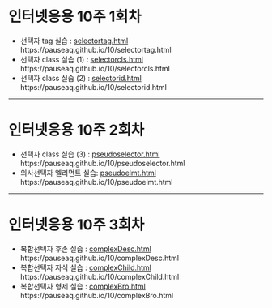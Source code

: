 <h1>인터넷응용 10주 1회차</h1>
<ul>
	<li>선택자 tag 실습 : <a href="https://github.com/pauseaq/pauseaq.github.io/blob/main/10/selectortag.html">selectortag.html</a>
	https://pauseaq.github.io/10/selectortag.html</li>
	<li>선택자 class 실습 (1) : <a href="https://github.com/pauseaq/pauseaq.github.io/blob/main/10/selectorcls.html">selectorcls.html</a>
	https://pauseaq.github.io/10/selectorcls.html</li>
	<li>선택자 class 실습 (2) : <a href="https://github.com/pauseaq/pauseaq.github.io/blob/main/10/selectorid.html">selectorid.html</a>
	https://pauseaq.github.io/10/selectorid.html</li>
</ul>
<hr>
<h1>인터넷응용 10주 2회차</h1>
<ul>
	<li>선택자 class 실습 (3) : <a href="https://github.com/pauseaq/pauseaq.github.io/blob/main/10/pseudoselector.html">pseudoselector.html</a>
	https://pauseaq.github.io/10/pseudoselector.html</li>
	<li>의사선택자 엘리먼트 실습: <a href="https://github.com/pauseaq/pauseaq.github.io/blob/main/10/pseudoelmt.html">pseudoelmt.html</a>
	https://pauseaq.github.io/10/pseudoelmt.html</li>
</ul>

<hr>
<h1>인터넷응용 10주 3회차</h1>
<ul>
	<li>복합선택자 후손 실습 : <a href="https://github.com/pauseaq/pauseaq.github.io/blob/main/10/complexDesc.html">complexDesc.html</a>
	https://pauseaq.github.io/10/complexDesc.html</li>
	<li>복합선택자 자식 실습 : <a href="https://github.com/pauseaq/pauseaq.github.io/blob/main/10/complexChild.html">complexChild.html</a>
	https://pauseaq.github.io/10/complexChild.html</li>
	<li>복합선택자 형제 실습 : <a href="https://github.com/pauseaq/pauseaq.github.io/blob/main/10/complexBro.html">complexBro.html</a>
	https://pauseaq.github.io/10/complexBro.html</li>
</ul>

